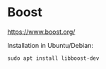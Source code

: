 # Boost
<https://www.boost.org/>

Installation in Ubuntu/Debian:
```console
sudo apt install libboost-dev
```
